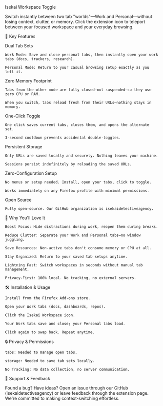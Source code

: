Isekai Workspace Toggle

Switch instantly between two tab "worlds"—Work and Personal—without losing context, clutter, or memory. Click the extension icon to teleport between your focused workspace and your everyday browsing.

🌟 Key Features

Dual Tab Sets

    Work Mode: Save and close personal tabs, then instantly open your work tabs (docs, trackers, research).

    Personal Mode: Return to your casual browsing setup exactly as you left it.

Zero Memory Footprint

    Tabs from the other mode are fully closed—not suspended—so they use zero CPU or RAM.

    When you switch, tabs reload fresh from their URLs—nothing stays in memory.

One-Click Toggle

    One click saves current tabs, closes them, and opens the alternate set.

    3-second cooldown prevents accidental double-toggles.

Persistent Storage

    Only URLs are saved locally and securely. Nothing leaves your machine.

    Sessions persist indefinitely by reloading the saved URLs.

Zero-Configuration Setup

    No menus or setup needed. Install, open your tabs, click to toggle.

    Works immediately on any Firefox profile with minimal permissions.

Open Source

    Fully open-source. Our GitHub organization is isekaidetectiveagency.

🎯 Why You'll Love It

    Boost Focus: Hide distractions during work, reopen them during breaks.

    Reduce Clutter: Separate your Work and Personal tabs—no window juggling.

    Save Resources: Non-active tabs don't consume memory or CPU at all.

    Stay Organized: Return to your saved tab setups anytime.

    Lightning Fast: Switch workspaces in seconds without manual tab management.

    Privacy-First: 100% local. No tracking, no external servers.

🛠 Installation & Usage

    Install from the Firefox Add-ons store.

    Open your Work tabs (docs, dashboards, repos).

    Click the Isekai Workspace icon.

    Your Work tabs save and close; your Personal tabs load.

    Click again to swap back. Repeat anytime.

🔒 Privacy & Permissions

    tabs: Needed to manage open tabs.

    storage: Needed to save tab sets locally.

    No Tracking: No data collection, no server communication.

📣 Support & Feedback

Found a bug? Have ideas? Open an issue through our GitHub (isekaidetectiveagency) or leave feedback through the extension page. We're committed to making context-switching effortless.
